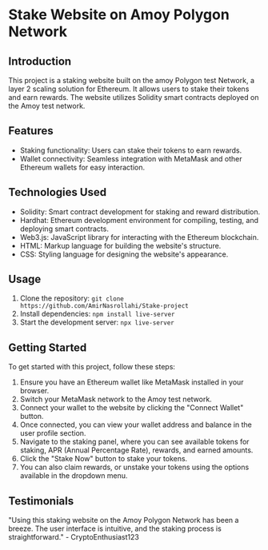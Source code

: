 # Stake Website on Amoy Polygon Network

## Introduction
This project is a staking website built on the amoy Polygon test Network, a layer 2 scaling solution for Ethereum. It allows users to stake their tokens and earn rewards. The website utilizes Solidity smart contracts deployed on the Amoy test network.

## Features
- Staking functionality: Users can stake their tokens to earn rewards.
- Wallet connectivity: Seamless integration with MetaMask and other Ethereum wallets for easy interaction.

## Technologies Used
- Solidity: Smart contract development for staking and reward distribution.
- Hardhat: Ethereum development environment for compiling, testing, and deploying smart contracts.
- Web3.js: JavaScript library for interacting with the Ethereum blockchain.
- HTML: Markup language for building the website's structure.
- CSS: Styling language for designing the website's appearance.

## Usage
1. Clone the repository: `git clone https://github.com/AmirNasrollahi/Stake-project`
2. Install dependencies: `npm install live-server`
3. Start the development server: `npx live-server`

## Getting Started
To get started with this project, follow these steps:
1. Ensure you have an Ethereum wallet like MetaMask installed in your browser.
2. Switch your MetaMask network to the Amoy test network.
3. Connect your wallet to the website by clicking the "Connect Wallet" button.
4. Once connected, you can view your wallet address and balance in the user profile section.
5. Navigate to the staking panel, where you can see available tokens for staking, APR (Annual Percentage Rate), rewards, and earned amounts.
6. Click the "Stake Now" button to stake your tokens.
7. You can also claim rewards, or unstake your tokens using the options available in the dropdown menu.

## Testimonials
"Using this staking website on the Amoy Polygon Network has been a breeze. The user interface is intuitive, and the staking process is straightforward." - CryptoEnthusiast123



